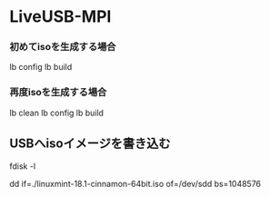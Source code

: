 # LiveUSB-MPI


### 初めてisoを生成する場合
lb config
lb build

### 再度isoを生成する場合
lb clean
lb config
lb build

## USBへisoイメージを書き込む
fdisk -l

dd if=./linuxmint-18.1-cinnamon-64bit.iso of=/dev/sdd bs=1048576

